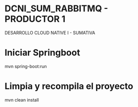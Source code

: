 # DCNI_SUM_RABBITMQ - PRODUCTOR 1
DESARROLLO CLOUD NATIVE I - SUMATIVA

# Iniciar Springboot
mvn spring-boot:run

# Limpia y recompila el proyecto
mvn clean install